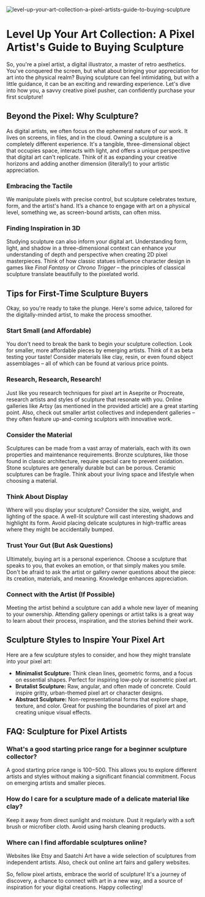 ![level-up-your-art-collection-a-pixel-artists-guide-to-buying-sculpture](https://images.pexels.com/photos/33441583/pexels-photo-33441583.jpeg?auto=compress&cs=tinysrgb&fit=crop&h=627&w=1200)

# Level Up Your Art Collection: A Pixel Artist's Guide to Buying Sculpture

So, you're a pixel artist, a digital illustrator, a master of retro aesthetics. You've conquered the screen, but what about bringing your appreciation for art into the physical realm? Buying sculpture can feel intimidating, but with a little guidance, it can be an exciting and rewarding experience. Let's dive into how you, a savvy creative pixel pusher, can confidently purchase your first sculpture!

## Beyond the Pixel: Why Sculpture?

As digital artists, we often focus on the ephemeral nature of our work. It lives on screens, in files, and in the cloud. Owning a sculpture is a completely different experience. It's a tangible, three-dimensional object that occupies space, interacts with light, and offers a unique perspective that digital art can't replicate. Think of it as expanding your creative horizons and adding another dimension (literally!) to your artistic appreciation.

### Embracing the Tactile

We manipulate pixels with precise control, but sculpture celebrates texture, form, and the artist's hand. It’s a chance to engage with art on a physical level, something we, as screen-bound artists, can often miss.

### Finding Inspiration in 3D

Studying sculpture can also inform your digital art. Understanding form, light, and shadow in a three-dimensional context can enhance your understanding of depth and perspective when creating 2D pixel masterpieces. Think of how classic statues influence character design in games like *Final Fantasy* or *Chrono Trigger* – the principles of classical sculpture translate beautifully to the pixelated world.

## Tips for First-Time Sculpture Buyers

Okay, so you're ready to take the plunge. Here's some advice, tailored for the digitally-minded artist, to make the process smoother.

### Start Small (and Affordable)

You don't need to break the bank to begin your sculpture collection. Look for smaller, more affordable pieces by emerging artists. Think of it as beta testing your taste! Consider materials like clay, resin, or even found object assemblages – all of which can be found at various price points.

### Research, Research, Research!

Just like you research techniques for pixel art in Aseprite or Procreate, research artists and styles of sculpture that resonate with you. Online galleries like Artsy (as mentioned in the provided article) are a great starting point. Also, check out smaller artist collectives and independent galleries – they often feature up-and-coming sculptors with innovative work.

### Consider the Material

Sculptures can be made from a vast array of materials, each with its own properties and maintenance requirements. Bronze sculptures, like those found in classic architecture, require special care to prevent oxidation. Stone sculptures are generally durable but can be porous. Ceramic sculptures can be fragile. Think about your living space and lifestyle when choosing a material.

### Think About Display

Where will you display your sculpture? Consider the size, weight, and lighting of the space. A well-lit sculpture will cast interesting shadows and highlight its form. Avoid placing delicate sculptures in high-traffic areas where they might be accidentally bumped.

### Trust Your Gut (But Ask Questions)

Ultimately, buying art is a personal experience. Choose a sculpture that speaks to you, that evokes an emotion, or that simply makes you smile. Don't be afraid to ask the artist or gallery owner questions about the piece: its creation, materials, and meaning. Knowledge enhances appreciation.

### Connect with the Artist (If Possible)

Meeting the artist behind a sculpture can add a whole new layer of meaning to your ownership. Attending gallery openings or artist talks is a great way to learn about their process, inspiration, and the stories behind their work.

## Sculpture Styles to Inspire Your Pixel Art

Here are a few sculpture styles to consider, and how they might translate into your pixel art:

*   **Minimalist Sculpture:** Think clean lines, geometric forms, and a focus on essential shapes. Perfect for inspiring low-poly or isometric pixel art.
*   **Brutalist Sculpture:** Raw, angular, and often made of concrete. Could inspire gritty, urban-themed pixel art or character designs.
*   **Abstract Sculpture:** Non-representational forms that explore shape, texture, and color. Great for pushing the boundaries of pixel art and creating unique visual effects.

## FAQ: Sculpture for Pixel Artists

### What's a good starting price range for a beginner sculpture collector?

A good starting price range is $100-$500. This allows you to explore different artists and styles without making a significant financial commitment. Focus on emerging artists and smaller pieces.

### How do I care for a sculpture made of a delicate material like clay?

Keep it away from direct sunlight and moisture. Dust it regularly with a soft brush or microfiber cloth. Avoid using harsh cleaning products.

### Where can I find affordable sculptures online?

Websites like Etsy and Saatchi Art have a wide selection of sculptures from independent artists. Also, check out online art fairs and gallery websites.

So, fellow pixel artists, embrace the world of sculpture! It's a journey of discovery, a chance to connect with art in a new way, and a source of inspiration for your digital creations. Happy collecting!
